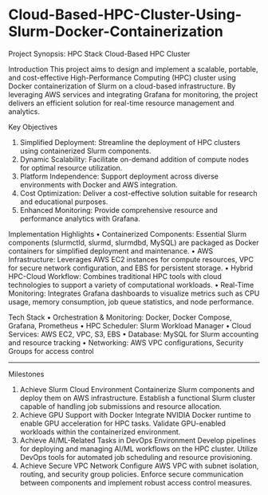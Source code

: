# Cloud-Based-HPC-Cluster-Using-Slurm-Docker-Containerization

Project Synopsis: HPC Stack Cloud-Based HPC Cluster


Introduction
This project aims to design and implement a scalable, portable, and cost-effective High-Performance Computing (HPC) cluster using Docker containerization of Slurm on a cloud-based infrastructure. By leveraging AWS services and integrating Grafana for monitoring, the project delivers an efficient solution for real-time resource management and analytics.


Key Objectives
1.	Simplified Deployment: Streamline the deployment of HPC clusters using containerized Slurm components.
2.	Dynamic Scalability: Facilitate on-demand addition of compute nodes for optimal resource utilization.
3.	Platform Independence: Support deployment across diverse environments with Docker and AWS integration.
4.	Cost Optimization: Deliver a cost-effective solution suitable for research and educational purposes.
5.	Enhanced Monitoring: Provide comprehensive resource and performance analytics with Grafana.


Implementation Highlights
•	Containerized Components: Essential Slurm components (slurmctld, slurmd, slurmdbd, MySQL) are packaged as Docker containers for simplified deployment and maintenance.
•	AWS Infrastructure: Leverages AWS EC2 instances for compute resources, VPC for secure network configuration, and EBS for persistent storage.
•	Hybrid HPC-Cloud Workflow: Combines traditional HPC tools with cloud technologies to support a variety of computational workloads.
•	Real-Time Monitoring: Integrates Grafana dashboards to visualize metrics such as CPU usage, memory consumption, job queue statistics, and node performance.


Tech Stack
•	Orchestration & Monitoring: Docker, Docker Compose, Grafana, Prometheus
•	HPC Scheduler: Slurm Workload Manager
•	Cloud Services: AWS EC2, VPC, S3, EBS
•	Database: MySQL for Slurm accounting and resource tracking
•	Networking: AWS VPC configurations, Security Groups for access control

________________________________________
Milestones
1.	Achieve Slurm Cloud Environment
Containerize Slurm components and deploy them on AWS infrastructure.
Establish a functional Slurm cluster capable of handling job submissions and resource allocation.
2.	Achieve GPU Support with Docker
Integrate NVIDIA Docker runtime to enable GPU acceleration for HPC tasks.
Validate GPU-enabled workloads within the containerized environment.
3.	Achieve AI/ML-Related Tasks in DevOps Environment
Develop pipelines for deploying and managing AI/ML workflows on the HPC cluster.
Utilize DevOps tools for automated job scheduling and resource provisioning.
4.	Achieve Secure VPC Network
Configure AWS VPC with subnet isolation, routing, and security group policies.
Enforce secure communication between components and implement robust access control measures.




 

